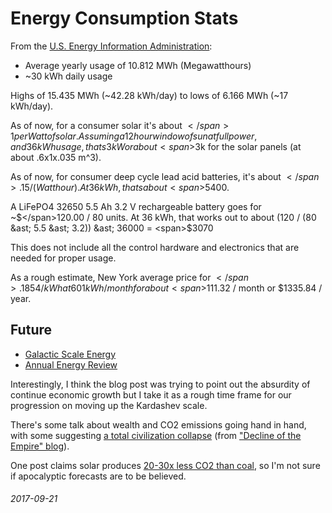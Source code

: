 Energy Consumption Stats
===

From the [U.S. Energy Information Administration](https://www.eia.gov/tools/faqs/faq.php?id=97&t=3):

* Average yearly usage of 10.812 MWh (Megawatthours)
* ~30 kWh daily usage

Highs of 15.435 MWh (~42.28 kWh/day) to lows of 6.166 MWh (~17 kWh/day).

As of now, for a consumer solar it's about <span>$</span>1 per Watt of solar.
Assuming a 12 hour window of sun at full power, and 36 kWh usage, thats 3 kW or
about <span>$</span>3k for the solar panels (at about .6x1x.035 m^3).

As of now, for consumer deep cycle lead acid batteries, it's about <span>$</span>.15 / (Watt hour).
At 36 kWh, thats about <span>$</span>5400.

A LiFePO4 32650 5.5 Ah 3.2 V rechargeable battery goes for ~<span>$</span>120.00 / 80 units.
At 36 kWh, that works out to about (120 / (80 &ast; 5.5 &ast; 3.2)) &ast; 36000 = <span>$</span>3070

This does not include all the control hardware and electronics that are needed
for proper usage.

As a rough estimate, New York average price for <span>$</span>.1854 / kWh at 601 kWh / month
for about <span>$</span>111.32 / month or <span>$</span>1335.84 / year.

Future
---

* [Galactic Scale Energy](https://dothemath.ucsd.edu/2011/07/galactic-scale-energy/)
* [Annual Energy Review](https://www.eia.gov/totalenergy/data/annual/index.php)

Interestingly, I think the blog post was trying to point out the absurdity of
continue economic growth but I take it as a rough time frame for our progression
on moving up the Kardashev scale.

There's some talk about wealth and CO2 emissions going hand in hand, with
some suggesting [a total civilization collapse](https://www.earth-syst-dynam.net/3/1/2012/esd-3-1-2012.html) (from ["Decline of the Empire" blog](http://www.declineoftheempire.com/2012/01/wealth-and-energy-consumption-are-inseparable.html)).

One post claims solar produces [20-30x less CO2 than coal](https://www.mnn.com/green-tech/research-innovations/blogs/how-much-co2-does-one-solar-panel-create),
so I'm not sure if apocalyptic forecasts are to be believed.

###### 2017-09-21
